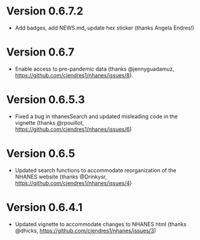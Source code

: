Version 0.6.7.2
================================================================================

- Add badges, add NEWS.md, update hex sticker (thanks Angela Endres!)

Version 0.6.7
================================================================================

- Enable access to pre-pandemic data (thanks @jennyguadamuz, https://github.com/cjendres1/nhanes/issues/8).

Version 0.6.5.3
================================================================================

- Fixed a bug in nhanesSearch and updated misleading code in the vignette (thanks @rpouillot,
https://github.com/cjendres1/nhanes/issues/6)

Version 0.6.5
================================================================================

- Updated search functions to accommodate reorganization of the NHANES website (thanks @Drinkysr, https://github.com/cjendres1/nhanes/issues/4)

Version 0.6.4.1
================================================================================

- Updated vignette to accommodate changes to NHANES html (thanks @dhicks, https://github.com/cjendres1/nhanes/issues/3)
